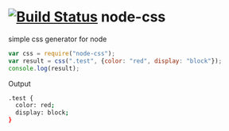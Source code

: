 [![Build Status](https://travis-ci.org/lexich/node-css.svg)](https://travis-ci.org/lexich/node-css)
node-css
========

simple css generator for node

```js
var css = require("node-css");
var result = css(".test", {color: "red", display: "block"});
console.log(result);
```
Output
```sh
.test {
  color: red;
  display: block;
}
```
